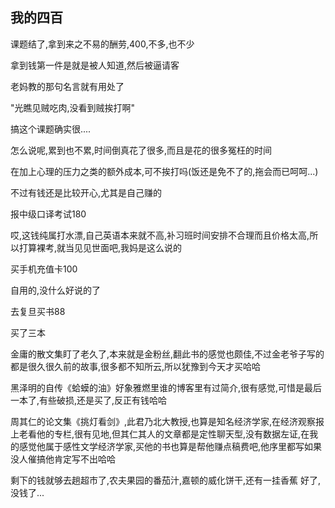 ## 我的四百 ##

课题结了,拿到来之不易的酬劳,400,不多,也不少

拿到钱第一件是就是被人知道,然后被逼请客

老妈教的那句名言就有用处了

"光瞧见贼吃肉,没看到贼挨打啊"

搞这个课题确实很....

怎么说呢,累到也不累,时间倒真花了很多,而且是花的很多冤枉的时间

在加上心理的压力之类的额外成本,可不挨打吗(饭还是免不了的,拖会而已呵呵...)

不过有钱还是比较开心,尤其是自己赚的

报中级口译考试180

哎,这钱纯属打水漂,自己英语本来就不高,补习班时间安排不合理而且价格太高,所以打算裸考,就当见见世面吧,我妈是这么说的

买手机充值卡100

自用的,没什么好说的了

去复旦买书88

买了三本

金庸的散文集盯了老久了,本来就是金粉丝,翻此书的感觉也颇佳,不过金老爷子写的都是很久很久前的故事,很多都不知所云,所以犹豫到今天才买哈哈

黑泽明的自传《蛤蟆的油》好象雅燃里谁的博客里有过简介,很有感觉,可惜是最后一本了,有些破损,还是买了,反正有钱哈哈

周其仁的论文集《挑灯看剑》,此君乃北大教授,也算是知名经济学家,在经济观察报上老看他的专栏,很有见地,但其仁其人的文章都是定性聊天型,没有数据左证,在我的感觉他属于感性文学经济学家,买他的书也算是帮他赚点稿费吧,他序里都写如果没人催搞他肯定写不出哈哈

剩下的钱就够去趟超市了,农夫果园的番茄汁,嘉顿的威化饼干,还有一挂香蕉
好了,没钱了...